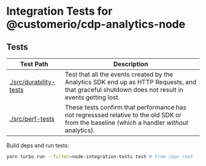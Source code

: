 # Integration Tests for @customerio/cdp-analytics-node

## Tests
| Test Path                                       | Description                                                                                                                                       |
| ----------------------------------------------- | ------------------------------------------------------------------------------------------------------------------------------------------------- |
| [./src/durability-tests](src/durability-tests/) | Test that all the events created by the Analytics SDK end up as HTTP Requests, and that graceful shutdown does not result in events getting lost. |
| [./src/perf-tests](src/perf-tests/)             | These tests confirm that performance has not regresssed relative to the old SDK or from the baseline (which a handler _without_ analytics).       |

Build deps and run tests:
```sh
yarn turbo run --filter=node-integration-tests test # from repo root
```



